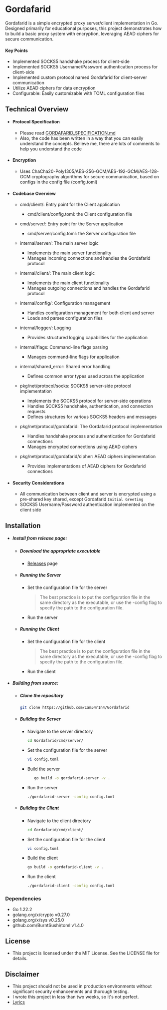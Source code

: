 # Gordafarid

Gordafarid is a simple encrypted proxy server/client implementation in Go. Designed primarily for educational purposes, this project demonstrates how to build a basic proxy system with encryption, leveraging AEAD ciphers for secure communication.

#### Key Points
   - Implemented SOCKS5 handshake process for client-side
   - Implemented SOCKS5 Username/Password authentication process for client-side
   - Implemented custom protocol named Gordafarid for client-server communication
   - Utilize AEAD ciphers for data encryption
   - Configurable: Easily customizable with TOML configuration files

## Technical Overview

- #### Protocol Specification
   - Please read [GORDAFARID_SPECIFICATION.md](https://github.com/Iam54r1n4/Gordafarid/blob/main/GORDAFARID_SPECIFICATION.MD)
   - Also, the code has been written in a way that you can easily understand the concepts. Believe me, there are lots of comments to help you understand the code

- #### Encryption
   - Uses ChaCha20-Poly1305/AES-256-GCM/AES-192-GCM/AES-128-GCM cryptography algorithms for secure communication, based on configs in the config file (config.toml)

- #### Codebase Overview

   - cmd/client/: Entry point for the Client application
      - cmd/client/config.toml: the Client configuration file
   - cmd/server/: Entry point for the Server application
      - cmd/server/config.toml: the Server configuration file

   - internal/server/: The main server logic
      - Implements the main server functionality
      - Manages incoming connections and handles the Gordafarid protocol
   
   - internal/client/: The main client logic
      - Implements the main client functionality
      - Manages outgoing connections and handles the Gordafarid protocol

   - internal/config/: Configuration management
      - Handles configuration management for both client and server
      - Loads and parses configuration files

   - internal/logger/: Logging
      - Provides structured logging capabilities for the application

   - internal/flags: Command-line flags parsing
      - Manages command-line flags for application

   - internal/shared_error: Shared error handling
      - Defines common error types used across the application


   - pkg/net/protocol/socks: SOCKS5 server-side protocol implementation
      - Implements the SOCKS5 protocol for server-side operations
      - Handles SOCKS5 handshake, authentication, and connection requests
      - Defines structures for various SOCKS5 headers and messages


   - pkg/net/protocol/gordafarid: The Gordafarid protocol implementation
      - Handles handshake process and authentication for Gordafarid connections
      - Manages encrypted connections using AEAD ciphers

   - pkg/net/protocol/gordafarid/cipher: AEAD ciphers implementation
      - Provides implementations of AEAD ciphers for Gordafarid connections


- #### Security Considerations
   - All communication between client and server is encrypted using a pre-shared key shared, except Gordafarid `Initial Greeting`
   - SOCKS5 Username/Password authentication implemented on the client side

## Installation

   - ##### Install from release page:
      - ##### Download the appropriate executable
         - [Releases](https://github.com/Iam54r1n4/Gordafarid/releases) page
      - ##### Running the Server
         - Set the configuration file for the server
            > The best practice is to put the configuration file in the same directory as the executable, or use the -config flag to specify the path to the configuration file.
         - Run the server

      

      - ##### Running the Client
         - Set the configuration file for the client
            > The best practice is to put the configuration file in the same directory as the executable, or use the -config flag to specify the path to the configuration file.
         - Run the client

   - ##### Building from source:
      - ##### Clone the repository
         ```bash
         git clone https://github.com/Iam54r1n4/Gordafarid
         ```

      - ##### Building the Server
         - Navigate to the server directory
            ```bash
            cd Gordafarid/cmd/server/
            ```
         - Set the configuration file for the server
            ```bash
            vi config.toml
            ```
         - Build the server
            ```bash
               go build -o gordafarid-server -v .
            ```
         - Run the server
            ```bash
            ./gordafarid-server -config config.toml
            ```

      - ##### Building the Client
         - Navigate to the client directory
            ```bash
            cd Gordafarid/cmd/client/
            ```
         - Set the configuration file for the client
            ```bash
            vi config.toml
            ```
         - Build the client
            ```bash
            go build -o gordafarid-client -v .
            ```
         - Run the client
            ```bash
            ./gordafarid-client -config config.toml
            ```

### Dependencies

- Go 1.22.2
- golang.org/x/crypto v0.27.0
- golang.org/x/sys v0.25.0
- github.com/BurntSushi/toml v1.4.0

## License

- This project is licensed under the MIT License. See the LICENSE file for details.

## Disclaimer

- This project should not be used in production environments without significant security enhancements and thorough testing.
- I wrote this project in less than two weeks, so it's not perfect.
- [Lyrics](https://github.com/Iam54r1n4/Gordafarid/blob/main/LYRICS.md)
